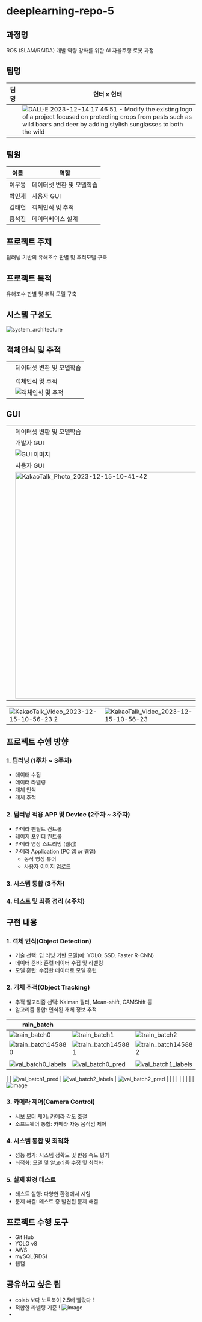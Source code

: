 # deeplearning-repo-5

## 과정명
ROS (SLAM/RAIDA) 개발 역량 강화를 위한 AI 자율주행 로봇 과정

## 팀명
| 팀명   | 헌터 x 헌태 |
|--------|------|
|  |   ![DALL·E 2023-12-14 17 46 51 - Modify the existing logo of a project focused on protecting crops from pests such as wild boars and deer by adding stylish sunglasses to both the wild](https://github.com/addinedu-ros-3rd/deeplearning-repo-5/assets/146153434/669b227d-648e-48bb-bbbc-670394ee2771)   |

## 팀원
| 이름   | 역할 |
|--------|------|
| 이무봉 |   데이터셋 변환 및 모델학습   |
| 박민재 |   사용자 GUI   |
| 김태헌 |   객체인식 및 추적   |
| 홍석진 |   데이터베이스 설계   |

## 프로젝트 주제
딥러닝 기반의 유해조수 판별 및 추적모델 구축

## 프로젝트 목적
유해조수 판별 및 추적 모델 구축

## 시스템 구성도
![system_architecture](https://github.com/addinedu-ros-3rd/deeplearning-repo-5/assets/146153434/1a61b83c-ea2a-42cd-af16-a938abc7ce6c)

## 객체인식 및 추적
|    |  |
|--------|------|
|  |   데이터셋 변환 및 모델학습   |
|  |      |
|  |   객체인식 및 추적   |
|  |   ![객체인식 및 추적](https://github.com/addinedu-ros-3rd/deeplearning-repo-5/assets/146153434/ef172838-b472-4c3f-b793-b0aeb36b2aa6)   |

## GUI
|    |  |
|--------|------|
|  |   데이터셋 변환 및 모델학습   |
|  |   개발자  GUI  |
|  |   ![GUI 이미지](https://github.com/addinedu-ros-3rd/deeplearning-repo-5/assets/146153434/66404ce3-e573-463d-a453-2d199418e26e)   |
|  | 사용자 GUI   |
|  |<img width="603" alt="KakaoTalk_Photo_2023-12-15-10-41-42" src="https://github.com/addinedu-ros-3rd/deeplearning-repo-5/assets/146153434/1d986c97-f77e-478a-8929-c2e1387196fb">|  

|    |  |
|----------------|---------------|
|   ![KakaoTalk_Video_2023-12-15-10-56-23 2](https://github.com/addinedu-ros-3rd/deeplearning-repo-5/assets/146153434/e22c7dd1-bdc4-4bd1-bcbb-5e937e14fd90) | ![KakaoTalk_Video_2023-12-15-10-56-23](https://github.com/addinedu-ros-3rd/deeplearning-repo-5/assets/146153434/c82cff4b-c50c-486d-a356-474072d838c0) |


## 프로젝트 수행 방향
### 1. 딥러닝 (1주차 ~ 3주차)
   - 데이터 수집
   - 데이터 라벨링
   - 개체 인식
   - 개체 추적

### 2. 딥러닝 적용 APP 및 Device (2주차 ~ 3주차)
   - 카메라 팬틸트 컨트롤
   - 레이저 포인터 컨트롤
   - 카메라 영상 스트리밍 (웹캠)
   - 카메라 Application (PC 앱 or 웹앱)
       - 동작 영상 뷰어
       - 사용자 이미지 업로드

### 3. 시스템 통합 (3주차)
### 4. 테스트 및 최종 정리 (4주차)

## 구현 내용

### 1. 객체 인식(Object Detection)
   - 기술 선택: 딥 러닝 기반 모델(예: YOLO, SSD, Faster R-CNN)
   - 데이터 준비: 훈련 데이터 수집 및 라벨링
   - 모델 훈련: 수집한 데이터로 모델 훈련


### 2. 개체 추적(Object Tracking)
   - 추적 알고리즘 선택: Kalman 필터, Mean-shift, CAMShift 등
   - 알고리즘 통합: 인식된 개체 정보 추적


| rain_batch |  |  |
|--------|------|------|
| ![train_batch0](https://github.com/addinedu-ros-3rd/deeplearning-repo-5/assets/146153434/83ff5be5-7610-4b03-9e7d-9792d1ff160c) | ![train_batch1](https://github.com/addinedu-ros-3rd/deeplearning-repo-5/assets/146153434/c8a8956c-8fd3-4860-9aa6-08008183189c) | ![train_batch2](https://github.com/addinedu-ros-3rd/deeplearning-repo-5/assets/146153434/1c03fea3-c96d-4f21-bc32-a90576d23d70) |
| ![train_batch145880](https://github.com/addinedu-ros-3rd/deeplearning-repo-5/assets/146153434/1d560c68-7118-4ca3-b550-fbd90cb43b88) | ![train_batch145881](https://github.com/addinedu-ros-3rd/deeplearning-repo-5/assets/146153434/ddbea988-73bd-4d30-b47a-fbe57b480c6b) | ![train_batch145882](https://github.com/addinedu-ros-3rd/deeplearning-repo-5/assets/146153434/ca0ee812-9c6e-4edb-a4af-f9480345a177) |
||||
|  ![val_batch0_labels](https://github.com/addinedu-ros-3rd/deeplearning-repo-5/assets/146153434/ca67e2eb-7446-449d-8e60-028f3c28bc8c) |  ![val_batch0_pred](https://github.com/addinedu-ros-3rd/deeplearning-repo-5/assets/146153434/ef2bde67-f4d1-4c8e-84e8-f3dcd3c6d4ac) |  ![val_batch1_labels](https://github.com/addinedu-ros-3rd/deeplearning-repo-5/assets/146153434/6c49c6ab-b989-4e45-bc27-b9b7d4ef61a6)
 |
 |  ![val_batch1_pred](https://github.com/addinedu-ros-3rd/deeplearning-repo-5/assets/146153434/1bea6d89-b100-4525-828a-fc7a707faea1) |  ![val_batch2_labels](https://github.com/addinedu-ros-3rd/deeplearning-repo-5/assets/146153434/a75a1379-c219-4b66-8c43-bb3d9efdd52c) |  ![val_batch2_pred](https://github.com/addinedu-ros-3rd/deeplearning-repo-5/assets/146153434/db7a02b2-716b-4306-b286-10fe9ada81d2)
 |
|   |   |   |
|   |   |   |
![image](https://github.com/addinedu-ros-3rd/deeplearning-repo-5/assets/146153434/1d4e6bfc-6785-4bac-88bb-f0d2529fc642)

### 3. 카메라 제어(Camera Control)
   - 서보 모터 제어: 카메라 각도 조절
   - 소프트웨어 통합: 카메라 자동 움직임 제어

### 4. 시스템 통합 및 최적화
   - 성능 평가: 시스템 정확도 및 반응 속도 평가
   - 최적화: 모델 및 알고리즘 수정 및 최적화

### 5. 실제 환경 테스트
   - 테스트 실행: 다양한 환경에서 시험
   - 문제 해결: 테스트 중 발견된 문제 해결

## 프로젝트 수행 도구
- Git Hub
- YOLO v8
- AWS
- mySQL(RDS)
- 웹캠

## 공유하고 싶은 팁

- colab 보다 노트북이 2.5배 빨랐다 !
- 적합한 라벨링 기준 !
![image](https://github.com/addinedu-ros-3rd/deeplearning-repo-5/assets/146153434/bec2004f-e80b-4ef0-b52c-94cbaddf0891)
- 

